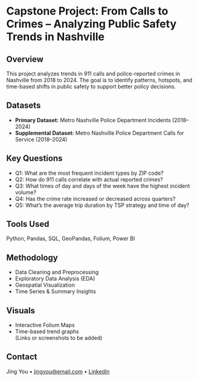 # Capstone Project: From Calls to Crimes – Analyzing Public Safety Trends in Nashville

## Overview  
This project analyzes trends in 911 calls and police-reported crimes in Nashville from 2018 to 2024. The goal is to identify patterns, hotspots, and time-based shifts in public safety to support better policy decisions.

## Datasets  
- **Primary Dataset:** Metro Nashville Police Department Incidents (2018–2024)  
- **Supplemental Dataset:** Metro Nashville Police Department Calls for Service (2018–2024)

## Key Questions  
- Q1: What are the most frequent incident types by ZIP code?  
- Q2: How do 911 calls correlate with actual reported crimes?  
- Q3: What times of day and days of the week have the highest incident volume?  
- Q4: Has the crime rate increased or decreased across quarters?  
- Q5: What’s the average trip duration by TSP strategy and time of day?

## Tools Used  
Python, Pandas, SQL, GeoPandas, Folium, Power BI

## Methodology  
- Data Cleaning and Preprocessing  
- Exploratory Data Analysis (EDA)  
- Geospatial Visualization  
- Time Series & Summary Insights


## Visuals  
- Interactive Folium Maps  
- Time-based trend graphs  
(Links or screenshots to be added)

## Contact  
Jing You • jingyou@email.com • [LinkedIn](https://www.linkedin.com/in/jing-you84/)

